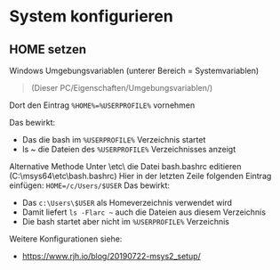 # System konfigurieren

## HOME setzen

Windows Umgebungsvariablen (unterer Bereich = Systemvariablen)
> (Dieser PC/Eigenschaften/Umgebungsvariablen/)
>
Dort den Eintrag `%HOME%=%USERPROFILE%` vornehmen

Das bewirkt:
* Das die bash im `%USERPROFILE%` Verzeichnis startet
* ls ~ die Dateien des `%USERPROFILE%` Verzeichnisses anzeigt

Alternative Methode 
Unter <installdir>\etc\ die Datei bash.bashrc editieren (C:\msys64\etc\bash.bashrc)
Hier in der letzten Zeile folgenden Eintrag einfügen:
`HOME=/c/Users/$USER`
Das bewirkt:
* Das `c:\Users\$USER` als Homeverzeichnis verwendet wird
* Damit liefert `ls -Flarc ~` auch die Dateien aus diesem Verzeichnis
* Die bash startet aber nicht im `%USERPROFILE%` Verzeichnis 

 
  
Weitere Konfigurationen siehe: 
* https://www.rjh.io/blog/20190722-msys2_setup/
 